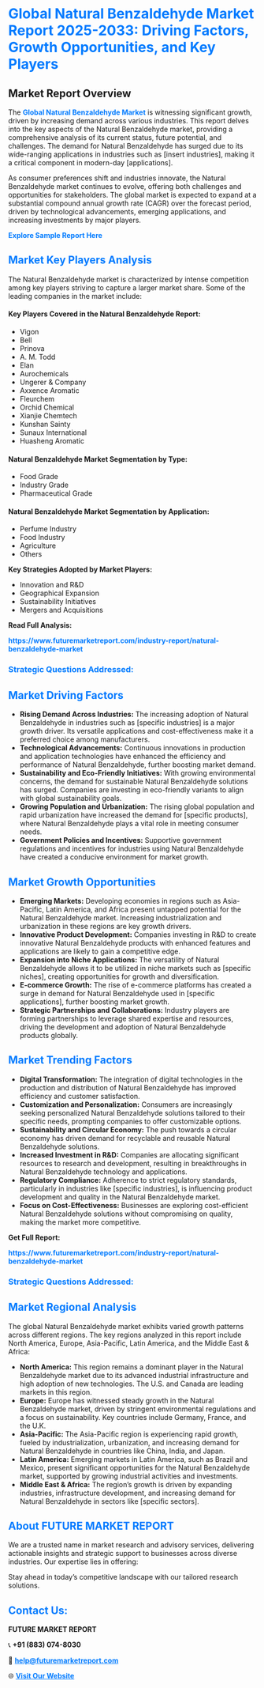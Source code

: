 <h1 style="color: #007BFF;">Global Natural Benzaldehyde Market Report 2025-2033: Driving Factors, Growth Opportunities, and Key Players</h1>

<section id="overview">
<h2>Market Report Overview</h2>
<p>The <a href="https://www.futuremarketreport.com/industry-report/natural-benzaldehyde-market" style="color: #007BFF; text-decoration: none;"><strong>Global Natural Benzaldehyde Market</strong></a> is witnessing significant growth, driven by increasing demand across various industries. This report delves into the key aspects of the Natural Benzaldehyde market, providing a comprehensive analysis of its current status, future potential, and challenges. The demand for Natural Benzaldehyde has surged due to its wide-ranging applications in industries such as [insert industries], making it a critical component in modern-day [applications].</p>
<p>As consumer preferences shift and industries innovate, the Natural Benzaldehyde market continues to evolve, offering both challenges and opportunities for stakeholders. The global market is expected to expand at a substantial compound annual growth rate (CAGR) over the forecast period, driven by technological advancements, emerging applications, and increasing investments by major players.</p>
</section>

<section id="overview">
<p><a href="https://www.futuremarketreport.com/request-sample/reportId=83334" style="color: #007BFF; text-decoration: none;"><strong>Explore Sample Report Here</strong></a></p>
</section>

<section id="key-players">
<h2 style="color: #007BFF;">Market Key Players Analysis</h2>
<p>The Natural Benzaldehyde market is characterized by intense competition among key players striving to capture a larger market share. Some of the leading companies in the market include:</p>
<h4>Key Players Covered in the Natural Benzaldehyde Report:</h4>
<ul><li>Vigon</li><li>Bell</li><li>Prinova</li><li>A. M. Todd</li><li>Elan</li><li>Aurochemicals</li><li>Ungerer &amp; Company</li><li>Axxence Aromatic</li><li>Fleurchem</li><li>Orchid Chemical</li><li>Xianjie Chemtech</li><li>Kunshan Sainty</li><li>Sunaux International</li><li>Huasheng Aromatic</li></ul>
<h4>Natural Benzaldehyde Market Segmentation by Type:</h4>
<ul><li>Food Grade</li><li>Industry Grade</li><li>Pharmaceutical Grade</li></ul>

<h4>Natural Benzaldehyde Market Segmentation by Application:</h4>
<ul><li>Perfume Industry</li><li>Food Industry</li><li>Agriculture</li><li>Others</li></ul>
<p><strong>Key Strategies Adopted by Market Players:</strong></p>
<ul>
<li>Innovation and R&D</li>
<li>Geographical Expansion</li>
<li>Sustainability Initiatives</li>
<li>Mergers and Acquisitions</li>
</ul>
</section>

<section>
<p><strong>Read Full Analysis: </strong></p><a href="https://www.futuremarketreport.com/industry-report/natural-benzaldehyde-market" style="color: #007BFF; text-decoration: none;"><strong>https://www.futuremarketreport.com/industry-report/natural-benzaldehyde-market</strong></a>
<h3 style="color: #007BFF;">Strategic Questions Addressed:</h3>
</section>

<section id="driving-factors">
<h2 style="color: #007BFF;">Market Driving Factors</h2>
<ul>
<li><strong>Rising Demand Across Industries:</strong> The increasing adoption of Natural Benzaldehyde in industries such as [specific industries] is a major growth driver. Its versatile applications and cost-effectiveness make it a preferred choice among manufacturers.</li>
<li><strong>Technological Advancements:</strong> Continuous innovations in production and application technologies have enhanced the efficiency and performance of Natural Benzaldehyde, further boosting market demand.</li>
<li><strong>Sustainability and Eco-Friendly Initiatives:</strong> With growing environmental concerns, the demand for sustainable Natural Benzaldehyde solutions has surged. Companies are investing in eco-friendly variants to align with global sustainability goals.</li>
<li><strong>Growing Population and Urbanization:</strong> The rising global population and rapid urbanization have increased the demand for [specific products], where Natural Benzaldehyde plays a vital role in meeting consumer needs.</li>
<li><strong>Government Policies and Incentives:</strong> Supportive government regulations and incentives for industries using Natural Benzaldehyde have created a conducive environment for market growth.</li>
</ul>
</section>

<section id="growth-opportunities">
<h2 style="color: #007BFF;">Market Growth Opportunities</h2>
<ul>
<li><strong>Emerging Markets:</strong> Developing economies in regions such as Asia-Pacific, Latin America, and Africa present untapped potential for the Natural Benzaldehyde market. Increasing industrialization and urbanization in these regions are key growth drivers.</li>
<li><strong>Innovative Product Development:</strong> Companies investing in R&D to create innovative Natural Benzaldehyde products with enhanced features and applications are likely to gain a competitive edge.</li>
<li><strong>Expansion into Niche Applications:</strong> The versatility of Natural Benzaldehyde allows it to be utilized in niche markets such as [specific niches], creating opportunities for growth and diversification.</li>
<li><strong>E-commerce Growth:</strong> The rise of e-commerce platforms has created a surge in demand for Natural Benzaldehyde used in [specific applications], further boosting market growth.</li>
<li><strong>Strategic Partnerships and Collaborations:</strong> Industry players are forming partnerships to leverage shared expertise and resources, driving the development and adoption of Natural Benzaldehyde products globally.</li>
</ul>
</section>

<section id="trending-factors">
<h2 style="color: #007BFF;">Market Trending Factors</h2>
<ul>
<li><strong>Digital Transformation:</strong> The integration of digital technologies in the production and distribution of Natural Benzaldehyde has improved efficiency and customer satisfaction.</li>
<li><strong>Customization and Personalization:</strong> Consumers are increasingly seeking personalized Natural Benzaldehyde solutions tailored to their specific needs, prompting companies to offer customizable options.</li>
<li><strong>Sustainability and Circular Economy:</strong> The push towards a circular economy has driven demand for recyclable and reusable Natural Benzaldehyde solutions.</li>
<li><strong>Increased Investment in R&D:</strong> Companies are allocating significant resources to research and development, resulting in breakthroughs in Natural Benzaldehyde technology and applications.</li>
<li><strong>Regulatory Compliance:</strong> Adherence to strict regulatory standards, particularly in industries like [specific industries], is influencing product development and quality in the Natural Benzaldehyde market.</li>
<li><strong>Focus on Cost-Effectiveness:</strong> Businesses are exploring cost-efficient Natural Benzaldehyde solutions without compromising on quality, making the market more competitive.</li>
</ul>
</section>

<section>
<p><strong>Get Full Report: </strong></p><a href="https://www.futuremarketreport.com/industry-report/natural-benzaldehyde-market" style="color: #007BFF; text-decoration: none;"><strong>https://www.futuremarketreport.com/industry-report/natural-benzaldehyde-market</strong></a>
<h3 style="color: #007BFF;">Strategic Questions Addressed:</h3>
</section>


<section id="regional-analysis">
<h2 style="color: #007BFF;">Market Regional Analysis</h2>
<p>The global Natural Benzaldehyde market exhibits varied growth patterns across different regions. The key regions analyzed in this report include North America, Europe, Asia-Pacific, Latin America, and the Middle East & Africa:</p>
<ul>
<li><strong>North America:</strong> This region remains a dominant player in the Natural Benzaldehyde market due to its advanced industrial infrastructure and high adoption of new technologies. The U.S. and Canada are leading markets in this region.</li>
<li><strong>Europe:</strong> Europe has witnessed steady growth in the Natural Benzaldehyde market, driven by stringent environmental regulations and a focus on sustainability. Key countries include Germany, France, and the U.K.</li>
<li><strong>Asia-Pacific:</strong> The Asia-Pacific region is experiencing rapid growth, fueled by industrialization, urbanization, and increasing demand for Natural Benzaldehyde in countries like China, India, and Japan.</li>
<li><strong>Latin America:</strong> Emerging markets in Latin America, such as Brazil and Mexico, present significant opportunities for the Natural Benzaldehyde market, supported by growing industrial activities and investments.</li>
<li><strong>Middle East & Africa:</strong> The region’s growth is driven by expanding industries, infrastructure development, and increasing demand for Natural Benzaldehyde in sectors like [specific sectors].</li>
</ul>
</section>

<footer>
<h2 style="color: #007BFF;">About FUTURE MARKET REPORT</h2>
<p>We are a trusted name in market research and advisory services, delivering actionable insights and strategic support to businesses across diverse industries. Our expertise lies in offering:</p>

<p>Stay ahead in today’s competitive landscape with our tailored research solutions.</p>

<h2 style="color: #007BFF;">Contact Us:</h2>
<p><strong>FUTURE MARKET REPORT</strong></p>
<p>📞 <strong>+91 (883) 074-8030</strong></p>
<p>📧 <strong><a href="mailto:help@futuremarketreport.com" style="color: #007BFF;">help@futuremarketreport.com</a></strong></p>
<p>🌐 <strong><a href="https://www.futuremarketreport.com/" style="color: #007BFF;">Visit Our Website</a></strong></p>
</footer>